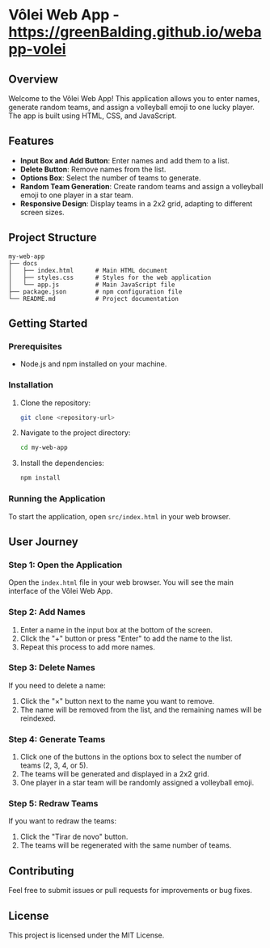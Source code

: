 # Vôlei Web App - https://greenBalding.github.io/webapp-volei

## Overview
Welcome to the Vôlei Web App! This application allows you to enter names, generate random teams, and assign a volleyball emoji to one lucky player. The app is built using HTML, CSS, and JavaScript.

## Features
- **Input Box and Add Button**: Enter names and add them to a list.
- **Delete Button**: Remove names from the list.
- **Options Box**: Select the number of teams to generate.
- **Random Team Generation**: Create random teams and assign a volleyball emoji to one player in a star team.
- **Responsive Design**: Display teams in a 2x2 grid, adapting to different screen sizes.

## Project Structure
```
my-web-app
├── docs
│   ├── index.html      # Main HTML document
│   ├── styles.css      # Styles for the web application
│   └── app.js          # Main JavaScript file
├── package.json        # npm configuration file
└── README.md           # Project documentation
```

## Getting Started

### Prerequisites
- Node.js and npm installed on your machine.

### Installation
1. Clone the repository:
   ```sh
   git clone <repository-url>
   ```
2. Navigate to the project directory:
   ```sh
   cd my-web-app
   ```
3. Install the dependencies:
   ```sh
   npm install
   ```

### Running the Application
To start the application, open `src/index.html` in your web browser.

## User Journey

### Step 1: Open the Application
Open the `index.html` file in your web browser. You will see the main interface of the Vôlei Web App.

### Step 2: Add Names
1. Enter a name in the input box at the bottom of the screen.
2. Click the "+" button or press "Enter" to add the name to the list.
3. Repeat this process to add more names.

### Step 3: Delete Names
If you need to delete a name:
1. Click the "×" button next to the name you want to remove.
2. The name will be removed from the list, and the remaining names will be reindexed.

### Step 4: Generate Teams
1. Click one of the buttons in the options box to select the number of teams (2, 3, 4, or 5).
2. The teams will be generated and displayed in a 2x2 grid.
3. One player in a star team will be randomly assigned a volleyball emoji.

### Step 5: Redraw Teams
If you want to redraw the teams:
1. Click the "Tirar de novo" button.
2. The teams will be regenerated with the same number of teams.

## Contributing
Feel free to submit issues or pull requests for improvements or bug fixes.

## License
This project is licensed under the MIT License.
